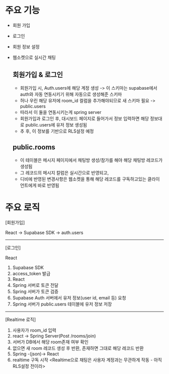 # 주요 기능
- 회원 가입
- 로그인
- 회원 정보 설정
- 웹소켓으로 실시간 채팅

  ## 회원가입 & 로그인
  - 회원가입 시, Auth.users에 해당 계정 생성 -> 이 스키마는 supabase에서 auth와 자동 연동시키기 위해 자동으로 생성해준 스키마
  - 허나 우린 해당 유저에 room_id 컬럼을 추가해야되므로 새 스키마 필요 -> public.users
  - 따라서 이 둘을 연동시키는게 spring server
  - 회원가입과 로그인 후, 대시보드 페이지로 들어가서 정보 입력하면 해당 정보대로 public.users에 유저 정보 생성됨
  - 추 후, 이 정보를 기반으로 RLS설정 예정

  ## public.rooms
  - 이 테이블은 메시지 페이지에서 채팅방 생성/참가를 해야 해당 채팅방 레코드가 생성됨
  - 그 레코드의 메시지 칼럼은 실시간으로 반영되고,
  - 디비에 반영된 변경사항은 웹소켓을 통해 해당 레코드를 구독하고있는 클라이언트에게 바로 반영됨


# 주요 로직
[회원가입] 

React → Supabase SDK → auth.users

---

[로그인]   

React 
1. Supabase SDK
2. access_token 발급
3. React
4. Spring 서버로 토큰 전달
5. Spring 서버가 토큰 검증
6. Supabase Auth 서버에서 유저 정보(user id, email 등) 요청
7. Spring 서버가 public.users 테이블에 유저 정보 저장

---

[Realtime 로직]
1. 사용자가 room_id 입력
2. react → Spring Server(Post /rooms/join)
3. 서버가 DB에서 해당 room존재 여부 확인
4. 없으면 새 room 레코드 생성 후 반환, 존재하면 그대로 해당 레코드 반환
5. Spring -(json)→ React
6. realtime 구독 시작
<Realtime으로 채팅은 사용자 계정과는 무관하게 작동 - 아직 RLS설정 전이라>


